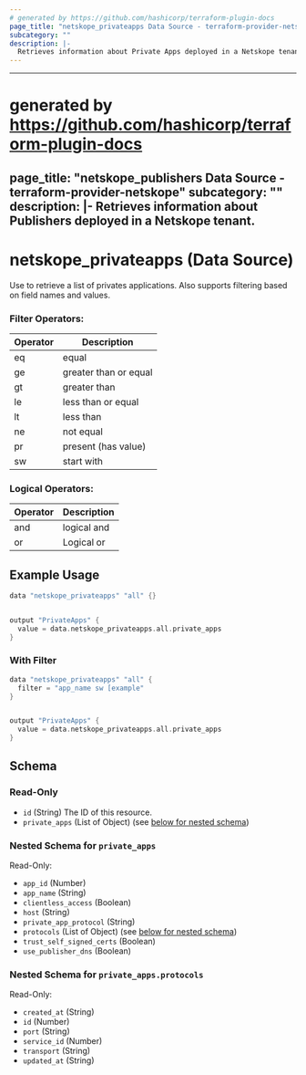 ```yaml
---
# generated by https://github.com/hashicorp/terraform-plugin-docs
page_title: "netskope_privateapps Data Source - terraform-provider-netskope"
subcategory: ""
description: |-
  Retrieves information about Private Apps deployed in a Netskope tenant. 
---
```


---
# generated by https://github.com/hashicorp/terraform-plugin-docs
page_title: "netskope_publishers Data Source - terraform-provider-netskope"
subcategory: ""
description: |-
  Retrieves information about Publishers deployed in a Netskope tenant. 
---

# netskope_privateapps (Data Source)
Use to retrieve a list of privates applications. Also supports filtering based on field names and values.

### Filter Operators:
| Operator | Description |
| -------- | ----------- |
| eq | equal |
| ge | greater than or equal |
| gt | greater than |
| le | less than or equal |
| lt | less than |
| ne | not equal |
| pr | present (has value) |
| sw | start with |  


### Logical Operators:
| Operator | Description |
| -------- | ----------- |
| and | logical and |
| or | Logical or |

## Example Usage

```go
data "netskope_privateapps" "all" {}


output "PrivateApps" {
  value = data.netskope_privateapps.all.private_apps
}
```

### With Filter

```go
data "netskope_privateapps" "all" {
  filter = "app_name sw [example"
}


output "PrivateApps" {
  value = data.netskope_privateapps.all.private_apps
}
```

<!-- schema generated by tfplugindocs -->
## Schema

### Read-Only

- `id` (String) The ID of this resource.
- `private_apps` (List of Object) (see [below for nested schema](#nestedatt--private_apps))

<a id="nestedatt--private_apps"></a>
### Nested Schema for `private_apps`

Read-Only:

- `app_id` (Number)
- `app_name` (String)
- `clientless_access` (Boolean)
- `host` (String)
- `private_app_protocol` (String)
- `protocols` (List of Object) (see [below for nested schema](#nestedobjatt--private_apps--protocols))
- `trust_self_signed_certs` (Boolean)
- `use_publisher_dns` (Boolean)

<a id="nestedobjatt--private_apps--protocols"></a>
### Nested Schema for `private_apps.protocols`

Read-Only:

- `created_at` (String)
- `id` (Number)
- `port` (String)
- `service_id` (Number)
- `transport` (String)
- `updated_at` (String)


